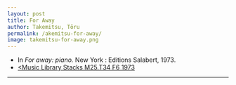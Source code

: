 ```yaml
---
layout: post
title: For Away
author: Takemitsu, Tōru
permalink: /akemitsu-for-away/
image: takemitsu-for-away.png
---
```


- In *For away: piano.* New York : Editions Salabert, 1973.
- <a href="https://tufts-primo.hosted.exlibrisgroup.com/primo-explore/fulldisplay?docid=01TUN_ALMA21116036510003851&context=L&vid=01TUN&lang=en_US&search_scope=EVERYTHING&adaptor=Local%20Search%20Engine&tab=everything&query=any,contains,takemitsu%20for%20away&offset=0" target="_blank"><Music Library Stacks M25.T34 F6 1973</a>
---
